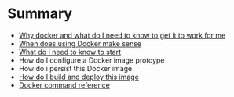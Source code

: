 # Summary

* [Why docker and what do I need to know to get it to work for me](README.md)
* [When does using Docker make sense](first-question.md)
* [What do I need to know to start](second-question.md)
* How do I configure a Docker image protoype
* How do i persist this Docker image
* [How do I build and deploy this image](how_do_i_build_and_deploy_this_image.md)
* [Docker command reference](docker_command_reference.md)

